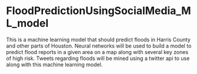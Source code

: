 # FloodPredictionUsingSocialMedia_ML_model

This is a machine learning model that should predict floods in Harris County and other parts of Houston. Neural networks will be used to build 
a model to predict flood reports in a given area on a map along with several key zones of high risk. Tweets regarding floods will be mined using a twitter api
to use along with this machine learning model.

